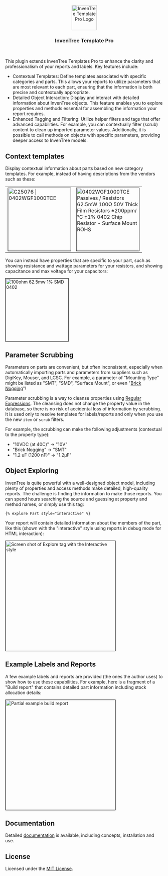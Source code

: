 <p align="center">
    <img src="https://github.com/cmidgley/inventree-template-pro/raw/main/doc/images/InvenTree Template Pro Logo.png" alt="InvenTree Template Pro Logo" width="80px">
</p>
<h3 align="center">InvenTree Template Pro</h3>
<br>

This plugin extends InvenTree Templates Pro to enhance the clarity and professionalism of your reports
and labels. Key features include:

- Contextual Templates: Define templates associated with specific categories and parts. This allows
your reports to utilize parameters that are most relevant to each part, ensuring that the
information is both precise and contextually appropriate.  
- Detailed Object Interaction: Display and interact with detailed information about InvenTree
objects. This feature enables you to explore properties and methods essential for assembling the
information your report requires.  
- Enhanced Tagging and Filtering: Utilize helper filters and tags that offer advanced capabilities.
For example, you can contextually filter (scrub) content to clean up imported parameter values.
Additionally, it is possible to call methods on objects with specific parameters, providing deeper
access to InvenTree models.

## Context templates

Display contextual information about parts based on new category templates. For example, instead of having descriptions from the vendors such as these:

<table><tr><td>
<img alt="C25076 | 0402WGF1000TCE"
src="https://github.com/cmidgley/inventree-template-pro/raw/main/doc/images/default-label-example.png"
style="border: black 1px solid" width="200px"></td>
<td><img alt="0402WGF1000TCE Passives / Resistors 62.5mW 100Ω 50V Thick Film Resistors ±200ppm/℃ ±1% 0402 Chip Resistor - Surface Mount ROHS"
src="https://github.com/cmidgley/inventree-template-pro/raw/main/doc/images/detailed-label-example.png"
style="border: black 1px solid" width="200px"></td>
</tr>
</table>

You can instead have properties that are specific to your part, such as showing resistance and wattage parameters for your resistors, and showing capacitance and max voltage for your capacitors:

<img alt="100ohm 62.5mw 1% SMD 0402" src="https://github.com/cmidgley/inventree-template-pro/raw/main/doc/images/29mm-label-example.png" style="border: black 1px
solid" width="200px">

## Parameter Scrubbing

Parameters on parts are convenient, but often inconsistent, especially when automatically importing
parts and parameters from suppliers such as DigiKey, Mouser, and LCSC. For example, a parameter of
"Mounting Type" might be listed as "SMT", "SMD", "Surface Mount", or even "[Brick
Nogging](https://www.eevblog.com/forum/chat/where-does-all-the-weird-chinese-component-terminology-come-from/msg4313581/#msg4313581)"!

Parameter scrubbing is a way to cleanse properties using [Regular
Expressions](https://en.wikipedia.org/wiki/Regular_expression).  The cleansing does not change the
property value in the database, so there is no risk of accidental loss of information by scrubbing.
It is used only to resolve templates for labels/reports and only when you use the new `item` or
`scrub` filters.

For example, the scrubbing can make the following adjustments (contextual to the property type):

- "10VDC (at 40C)" -> "10V"
- "Brick Nogging" -> "SMT"
- "1.2 uF (1200 nF)" -> "1.2µF"


## Object Exploring

InvenTree is quite powerful with a well-designed object model, including plenty of properties and access
methods make detailed, high-quality reports. The challenge is finding the information to make those
reports. You can spend hours searching the source and guessing at property and method names, or
simply use this tag:

```django
{% explore Part style="interactive" %}
```

Your report will contain detailed information about the members of the part, like this (shown with
the "interactive" style using reports in debug mode for HTML interaction):

<img alt="Screen shot of Explore tag with the Interactive style" src="https://github.com/cmidgley/inventree-template-pro/raw/main/doc/images/explore-interactive-example.png" style="border: black 1px
solid" width="350px">

## Example Labels and Reports

A few example labels and reports are provided (the ones the author uses) to show how to use these
capabilities. For example, here is a fragment of a "Build report" that contains detailed part
information including stock allocation details:

<img alt="Partial example build report" src="https://github.com/cmidgley/inventree-template-pro/raw/main/doc/images/build-report-example.png" style="border: black 1px
solid" width="350px">


## Documentation

Detailed [documentation](https://github.com/cmidgley/inventree-template-pro/tree/main/doc/README.md) is available, including concepts, installation and use.

## License

Licensed under the [MIT License](https://github.com/cmidgley/inventree-template-pro/tree/main/LICENSE).